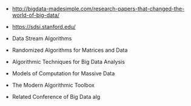 * http://bigdata-madesimple.com/research-papers-that-changed-the-world-of-big-data/

* https://sdsi.stanford.edu/


* Data Stream Algorithms
* Randomized Algorithms for Matrices and Data
* Algorithmic Techniques for Big Data Analysis
* Models of Computation for Massive Data
* The Modern Algorithmic Toolbox
* Related Conference of Big Data alg
